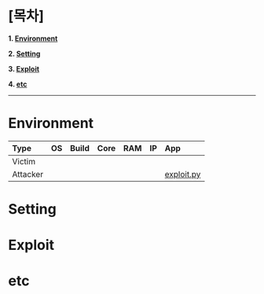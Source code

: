 # [목차]
**1. [Environment](#Environment)**

**2. [Setting](#Setting)**

**3. [Exploit](#Exploit)**

**4. [etc](#etc)**


***


# **Environment**

| Type       | OS              | Build     | Core | RAM  | IP            | App          |
| :---       | :---            | :---      | :--- | :--- | :---          | :---         |
| Victim     |  |  |  |  |  |              |
| Attacker   |  |  |  |  |  | [exploit.py]() |

# **Setting**


# **Exploit**


# **etc**
